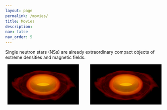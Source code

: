 ```yaml
---
layout: page
permalink: /movies/
title: Movies
description: 
nav: false
nav_order: 5
---
```


Single neutron stars (NSs) are already extraordinary compact objects of extreme densities and magnetic fields.

<p align="center">
  <img alt="Light" src="/assets/img/p_eq_rho_t_P_30.png" width="45%">
&nbsp; &nbsp; &nbsp; &nbsp;
  <img alt="Dark" src="/assets/img/p_eq_rho_t_P_30.png" width="45%">
</p>

